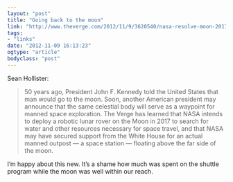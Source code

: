 ```yaml
---
layout: "post"
title: "Going back to the moon"
link: "http://www.theverge.com/2012/11/9/3620540/nasa-resolve-moon-2017-obama-approve-l2-manned-space-station"
tags: 
- "links"
date: "2012-11-09 16:13:23"
ogtype: "article"
bodyclass: "post"
---
```


Sean Hollister:

> 50 years ago, President John F. Kennedy told the United States that man would go to the moon. Soon, another American president may announce that the same celestial body will serve as a waypoint for manned space exploration. The Verge has learned that NASA intends to deploy a robotic lunar rover on the Moon in 2017 to search for water and other resources necessary for space travel, and that NASA may have secured support from the White House for an actual manned outpost — a space station — floating above the far side of the moon.

I’m happy about this new. It’s a shame how much was spent on the shuttle program while the moon was well within our reach.